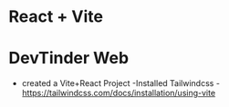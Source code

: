# React + Vite

# DevTinder Web
- created a Vite+React Project
-Installed Tailwindcss
    -https://tailwindcss.com/docs/installation/using-vite